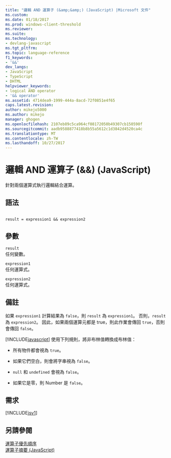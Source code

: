 ```yaml
---
title: "邏輯 AND 運算子 (&amp;&amp;) (JavaScript) |Microsoft 文件"
ms.custom: 
ms.date: 01/18/2017
ms.prod: windows-client-threshold
ms.reviewer: 
ms.suite: 
ms.technology:
- devlang-javascript
ms.tgt_pltfrm: 
ms.topic: language-reference
f1_keywords:
- '&&'
dev_langs:
- JavaScript
- TypeScript
- DHTML
helpviewer_keywords:
- logical AND operator
- '&& operator'
ms.assetid: 4714dea9-1999-444a-8acd-72f0851e4f65
caps.latest.revision: 
author: mikejo5000
ms.author: mikejo
manager: ghogen
ms.openlocfilehash: 2107eb89c5ca964cf08172050b49307cb150590f
ms.sourcegitcommit: aadb9588877418b8b55a5612c1d3842d4520ca4c
ms.translationtype: MT
ms.contentlocale: zh-TW
ms.lasthandoff: 10/27/2017
---
```

# <a name="logical-and-operator-ampamp-javascript"></a>邏輯 AND 運算子 (&amp;&amp;) (JavaScript)
針對兩個運算式執行邏輯結合運算。  
  
## <a name="syntax"></a>語法  
  
```  
  
result = expression1 && expression2   
```  
  
## <a name="parameters"></a>參數  
 `result`  
 任何變數。  
  
 `expression1`  
 任何運算式。  
  
 `expression2`  
 任何運算式。  
  
## <a name="remarks"></a>備註  
 如果 `expression1` 計算結果為 `false`，則 `result` 為 `expression1`。 否則，`result` 為 `expression2`。 因此，如果兩個運算元都是 true，則此作業會傳回 `true`，否則會傳回 `false`。  
  
 [!INCLUDE[javascript](../../javascript/includes/javascript-md.md)] 使用下列規則，將非布林值轉換成布林值：  
  
-   所有物件都會視為 `true`。  
  
-   如果它們空白，則會將字串視為 `false`。  
  
-   `null` 和 `undefined` 會視為 `false`。  
  
-   如果它是零，則 Number 是 `false`。  
  
## <a name="requirements"></a>需求  
 [!INCLUDE[jsv1](../../javascript/misc/includes/jsv1-md.md)]  
  
## <a name="see-also"></a>另請參閱  
 [運算子優先順序](../../javascript/operator-subtractprecedence-javascript.md)   
 [運算子摘要 (JavaScript)](../../javascript/misc/operator-subtractsummary-javascript.md)